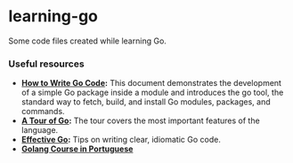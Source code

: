# learning-go
Some code files created while learning Go.

### Useful resources 

* __[How to Write Go Code](https://golang.org/doc/code.html):__ This document demonstrates the development of a simple Go package inside a module and introduces the go tool, the standard way to fetch, build, and install Go modules, packages, and commands.
* __[A Tour of Go](https://tour.golang.org/list):__ The tour covers the most important features of the language.
* __[Effective Go](https://golang.org/doc/effective_go.html):__ Tips on writing clear, idiomatic Go code.
* __[Golang Course in Portuguese](https://www.youtube.com/playlist?list=PLCKpcjBB_VlBsxJ9IseNxFllf-UFEXOdg)__
